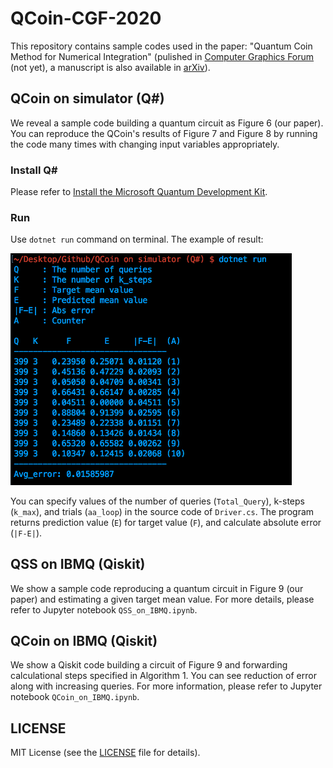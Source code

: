# QCoin-CGF-2020
This repository contains sample codes used in the paper: "Quantum Coin Method for Numerical Integration" (pulished in [Computer Graphics Forum]() (not yet), a manuscript is also available in [arXiv](https://arxiv.org/abs/1910.00263)).

## QCoin on simulator (Q#)
We reveal a sample code building a quantum circuit as Figure 6 (our paper). You can reproduce the QCoin's results of Figure 7 and Figure 8 by running the code many times with changing input variables appropriately.

### Install Q#
Please refer to [Install the Microsoft Quantum Development Kit](https://docs.microsoft.com/en-us/quantum/install-guide/?view=qsharp-preview).

### Run
Use ```dotnet run```  command on terminal.
The example of result:

<img src="./Teaser1.png" width="450px">

You can specify values of the number of queries (```Total_Query```), k-steps (```k_max```), and trials (```aa_loop```) in the source code of  ```Driver.cs```. The program returns prediction value (```E```) for target value (```F```), and calculate absolute error (```|F-E|```).


## QSS on IBMQ (Qiskit)
We show a sample code reproducing a quantum circuit in Figure 9 (our paper) and estimating a given target mean value. For more details, please refer to Jupyter notebook ```QSS_on_IBMQ.ipynb```.


## QCoin on IBMQ (Qiskit)
We show a Qiskit code building a circuit of Figure 9 and forwarding calculational steps specified in Algorithm 1. You can see reduction of error along with increasing queries. For more information, please refer to Jupyter notebook ```QCoin_on_IBMQ.ipynb```.




## LICENSE
MIT License (see the [LICENSE](LICENSE) file for details).
